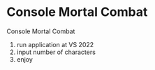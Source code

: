 # Console Mortal Combat
Console Mortal Combat

1. run application at VS 2022 
2. input number of characters
3. enjoy
